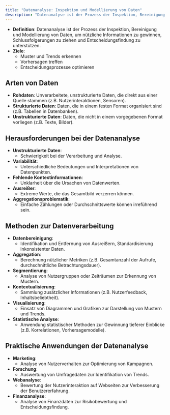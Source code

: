 ```yaml
---
title: "Datenanalyse: Inspektion und Modellierung von Daten"
description: "Datenanalyse ist der Prozess der Inspektion, Bereinigung und Modellierung von Daten zur Gewinnung nützlicher Informationen. Ziele sind Mustererkennung und Entscheidungsunterstützung. Arten sind Roh-, strukturierte und unstrukturierte Daten. Methoden umfassen Bereinigung, Aggregation und Visualisierung. Anwendungen sind Marketing und Finanzanalyse."
---
```


- **Definition**: Datenanalyse ist der Prozess der Inspektion, Bereinigung und Modellierung von Daten, um nützliche Informationen zu gewinnen, Schlussfolgerungen zu ziehen und Entscheidungsfindung zu unterstützen.
- **Ziele**: 
  - Muster und Trends erkennen
  - Vorhersagen treffen
  - Entscheidungsprozesse optimieren

## Arten von Daten
- **Rohdaten**: Unverarbeitete, unstrukturierte Daten, die direkt aus einer Quelle stammen (z.B. Nutzerinteraktionen, Sensoren).
- **Strukturierte Daten**: Daten, die in einem festen Format organisiert sind (z.B. Tabellen in Datenbanken).
- **Unstrukturierte Daten**: Daten, die nicht in einem vorgegebenen Format vorliegen (z.B. Texte, Bilder).

## Herausforderungen bei der Datenanalyse
- **Unstrukturierte Daten**: 
	- Schwierigkeit bei der Verarbeitung und Analyse.
- **Variabilität**: 
	- Unterschiedliche Bedeutungen und Interpretationen von Datenpunkten.
- **Fehlende Kontextinformationen**: 
	- Unklarheit über die Ursachen von Datenwerten.
- **Ausreißer**: 
	- Extreme Werte, die das Gesamtbild verzerren können.
- **Aggregationsproblematik**: 
	- Einfache Zählungen oder Durchschnittswerte können irreführend sein.

## Methoden zur Datenverarbeitung
- **Datenbereinigung**: 
	- Identifikation und Entfernung von Ausreißern, Standardisierung inkonsistenter Daten.
- **Aggregation**: 
	- Berechnung nützlicher Metriken (z.B. Gesamtanzahl der Aufrufe, durchschnittliche Betrachtungsdauer).
- **Segmentierung**: 
	- Analyse von Nutzergruppen oder Zeiträumen zur Erkennung von Mustern.
- **Kontextualisierung**: 
	- Sammlung zusätzlicher Informationen (z.B. Nutzerfeedback, Inhaltsbeliebtheit).
- **Visualisierung**: 
	- Einsatz von Diagrammen und Grafiken zur Darstellung von Mustern und Trends.
- **Statistische Analyse**: 
	- Anwendung statistischer Methoden zur Gewinnung tieferer Einblicke (z.B. Korrelationen, Vorhersagemodelle).

## Praktische Anwendungen der Datenanalyse
- **Marketing**: 
	- Analyse von Nutzerverhalten zur Optimierung von Kampagnen.
- **Forschung**: 
	- Auswertung von Umfragedaten zur Identifikation von Trends.
- **Webanalyse**: 
	- Bewertung der Nutzerinteraktion auf Webseiten zur Verbesserung der Benutzererfahrung.
- **Finanzanalyse**: 
	- Analyse von Finanzdaten zur Risikobewertung und Entscheidungsfindung.
